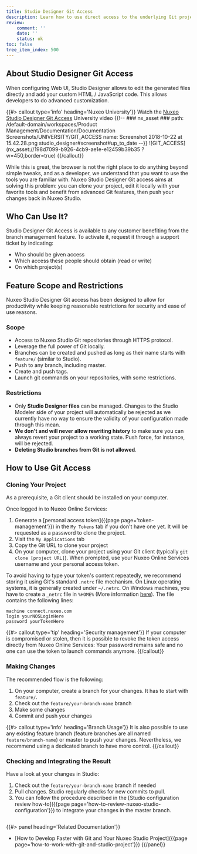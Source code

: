 ```yaml
---
title: Studio Designer Git Access
description: Learn how to use direct access to the underlying Git project for Studio Designer.
review:
    comment: ''
    date: ''
    status: ok
toc: false
tree_item_index: 500
---
```


## About Studio Designer Git Access
When configuring Web UI, Studio Designer allows to edit the generated files directly and add your custom HTML / JavaScript code. This allows developers to do advanced customization.

{{#> callout type='info' heading='Nuxeo University'}}
Watch the [Nuxeo Studio Designer Git Access](https://university.nuxeo.com/nuxeo/learn/course/external/view/elearning/160/NuxeoFrontendDevelopment-Howtocreateacustomelement) University video
{{!--     ### nx_asset ###
    path: /default-domain/workspaces/Product Management/Documentation/Documentation Screenshots/UNIVERSITY/GIT_ACCESS
    name: Screenshot 2018-10-22 at 15.42.28.png
    studio_designer#screenshot#up_to_date
--}}
![GIT_ACCESS](nx_asset://198d7099-b926-4cb9-ae1e-e12459b39b35 ?w=450,border=true)
{{/callout}}

While this is great, the browser is not the right place to do anything beyond simple tweaks, and as a developer, we understand that you want to use the tools you are familiar with. Nuxeo Studio Designer Git access aims at solving this problem: you can clone your project, edit it locally with your favorite tools and benefit from advanced Git features, then push your changes back in Nuxeo Studio.

## Who Can Use It?

Studio Designer Git Access is available to any customer benefiting from the branch management feature.
To activate it, request it through a support ticket by indicating:
- Who should be given access
- Which access these people should obtain (read or write)
- On which project(s)

## Feature Scope and Restrictions

 Nuxeo Studio Designer Git access has been designed to allow for productivity while keeping reasonable restrictions for security and ease of use reasons.

### Scope

- Access to Nuxeo Studio Git repositories through HTTPS protocol.
- Leverage the full power of Git locally.
- Branches can be created and pushed as long as their name starts with `feature/` (similar to Studio).
- Push to any branch, including master.
- Create and push tags.
- Launch git commands on your repositories, with some restrictions.

### Restrictions

- Only **Studio Designer files** can be managed. Changes to the Studio Modeler side of your project will automatically be rejected as we currently have no way to ensure the validity of your configuration made through this mean.
- **We don't and will never allow rewriting history** to make sure you can always revert your project to a working state. Push force, for instance, will be rejected.
- **Deleting Studio branches from Git is not allowed**.

## How to Use Git Access

### Cloning Your Project

As a prerequisite, a Git client should be installed on your computer.

Once logged in to Nuxeo Online Services:
1. Generate a [personal access token]({{page page='token-management'}}) in the `My Tokens` tab if you don't have one yet. It will be requested as a password to clone the project.
1. Visit the `My Applications` tab
1. Copy the Git URL to clone your project
1. On your computer, clone your project using your Git client (typically `git clone [project URL]`). When prompted, use your Nuxeo Online Services username and your personal access token.

To avoid having to type your token's content repeatedly, we recommend storing it using Git's standard `.netrc` file mechanism. On Linux operating systems, it is generally created under `~/.netrc`. On Windows machines, you have to create a `_netrc` file in `%HOME%` (More information [here](https://stackoverflow.com/questions/6031214/git-how-to-use-netrc-file-on-windows-to-save-user-and-password#6031266)). The file contains the following lines:
```
machine connect.nuxeo.com
login yourNOSLoginHere
password yourTokenHere
```

{{#> callout type='tip' heading='Security management'}}
If your computer is compromised or stolen, then it is possible to revoke the token access directly from Nuxeo Online Services: Your password remains safe and no one can use the token to launch commands anymore.
{{/callout}}


### Making Changes
The recommended flow is the following:

1. On your computer, create a branch for your changes. It has to start with `feature/`.
1. Check out the `feature/your-branch-name` branch
1. Make some changes
1. Commit and push your changes

{{#> callout type='info' heading='Branch Usage'}}
It is also possible to use any existing feature branch (feature branches are all named `feature/branch-name`) or master to push your changes. Nevertheless, we recommend using a dedicated branch to have more control.
{{/callout}}

### Checking and Integrating the Result
Have a look at your changes in Studio:

1. Check out the `feature/your-branch-name` branch if needed
1. Pull changes.
    Studio regularly checks for new commits to pull.
1. You can follow the procedure described in the [Studio configuration review how-to]({{page page='how-to-review-nuxeo-studio-configuration'}}) to integrate your changes in the master branch.

<div class="row" data-equalizer data-equalize-on="medium">

<div class="column medium-6">

{{#> panel heading='Related Documentation'}}
- [How to Develop Faster with Git and Your Nuxeo Studio Project]({{page page='how-to-work-with-git-and-studio-project'}})
{{/panel}}

</div>

</div>
